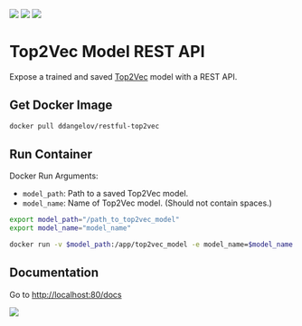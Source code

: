 [![](https://img.shields.io/docker/v/ddangelov/restful-top2vec?label=docker)](https://hub.docker.com/r/ddangelov/restful-top2vec)
[![](https://img.shields.io/pypi/l/top2vec.svg)](https://github.com/ddangelov/RESTful-Top2Vec/blob/master/LICENSE)
[![](https://readthedocs.org/projects/restful-top2vec/badge/?version=latest)](https://restful-top2vec.readthedocs.io/en/latest/?badge=latest)


Top2Vec Model REST API
======================

Expose a trained and saved [Top2Vec](https://github.com/ddangelov/Top2Vec) model with a REST API.

Get Docker Image
------------
```bash
docker pull ddangelov/restful-top2vec
```

Run Container 
-------------

Docker Run Arguments:

  * ``model_path``: Path to a saved Top2Vec model.
  * ``model_name``: Name of Top2Vec model. (Should not contain spaces.)
  
```bash
export model_path="/path_to_top2vec_model"
export model_name="model_name"

docker run -v $model_path:/app/top2vec_model -e model_name=$model_name -d --name $model_name -p 80:80 ddangelov/restful-top2vec
```

Documentation
-------------

Go to <http://localhost:80/docs>

![](https://raw.githubusercontent.com/ddangelov/RESTful-Top2Vec/master/images/restful-top2vec.png)
